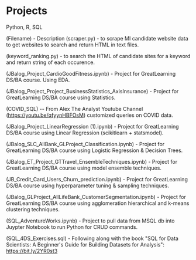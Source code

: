 # Projects
Python, R, SQL

(Filename) - Description
(scraper.py) - to scrape MI candidate website data to get websites to search and return HTML in text files.

(keyword_ranking.py) - to search the HTML of candidate sites for a keyword and return string of each occurence.

(JBalog_Project_CardioGoodFitness.ipynb) - Project for GreatLearning DS/BA course. Using EDA.

(JBalog_Project_Project_BusinessStatistics_AxisInsurance) - Project for GreatLearning DS/BA course using Statistics.

(COVID_SQL) -- From Alex The Analyst Youtube Channel (https://youtu.be/qfyynHBFOsM) customized queries on COVID data.

(JBalog_Project_LinearRegression (1).ipynb) - Project for GreatLearning DS/BA course using Linear Regression (scikitlearn + statsmodel).

(JBalog_SLC_AllBank_GLProject_Classification.ipynb) - Project for GreatLearning DS/BA course using Logistic Regression & Decision Trees.

(JBalog_ET_Project_GTTravel_EnsembleTechniques.ipynb) - Project for GreatLearning DS/BA course using model ensemble techniques.

(JB_Credit_Card_Users_Churn_prediction.ipynb) - Project for GreatLearning DS/BA course using hyperparameter tuning & sampling techniques.

(JBalog_GLProject_AllLifeBank_CustomerSegmentation.ipynb) - Project for GreatLearning DS/BA course using agglomeration hierarchical and k-means clustering techniques.

(SQL_AdventureWorks.ipynb) - Project to pull data from MSQL db into Juypter Notebook to run Python for CRUD commands.

(SQL_4DS_Exercises.sql) - Following along with the book "SQL for Data Scientists: A Beginner's Guide for Building Datasets for Analysis": https://bit.ly/2YR0st3
